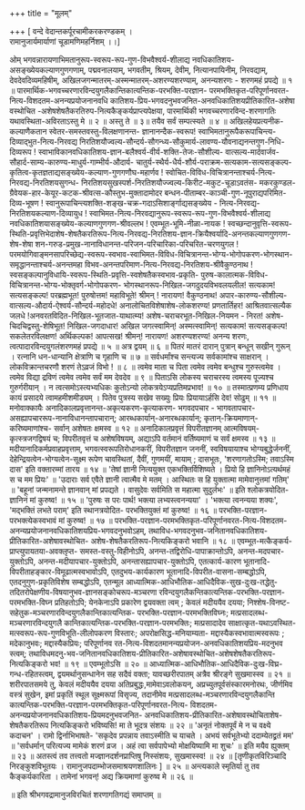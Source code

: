 +++
title = "मूलम्"

+++
[ वन्दे वेदान्तकर्पूरचामीकरकरण्डकम् ।  
रामानुजार्यमार्याणां चूडामणिमहर्निशम् ।।] 

ओम् भगवन्नारायणाभिमतानुरूप-स्वरूप-रूप-गुण-विभवैश्वर्य-शीलाद्य नवधिकातिशय-असङ्ख्येयकल्याणगुणगणाम्, पद्मवनालयाम्, भगवतीम्, श्रियम्, देवीम्, नित्यानपायिनीम्, निरवद्याम्, देवदेवदिव्यमहिषीम्, अखिलजगन्मातरम्-अस्मन्मातरम्-अशरण्यशरण्याम्, अनन्यशरणः - शरणमहं प्रपद्ये ॥ १ ॥
पारमार्थिक-भगवच्चरणारविन्दयुगलैकान्तिकात्यन्तिक-परभक्ति-परज्ञान-
परमभक्तिकृत-परिपूर्णानवरत-नित्य-विशदतम-अनन्यप्रयोजनानवधि कातिशय-प्रिय-भगवदनुभवजनित-अनवधिकातिशयप्रीतिकारित-अशेषा वस्थोचित -अशेषशेषतैकरतिरुप-नित्यकैङ्कर्यप्राप्त्यपेक्षया, पारमार्थिकी भगवच्चरणारविन्द-शरणागतिः यथावस्थिता-अविरताऽस्तु मे ॥ २ ॥
अस्तु ते ॥ ३॥
तयैव सर्वं सम्पत्स्यते ॥ ४ ॥
अखिलहेयप्रत्यनीक-कल्याणैकतान स्वेतर-समस्तवस्तु-विलक्षणानन्त-
ज्ञानानन्दैक-स्वरूप!
स्वाभिमतानुरूपैकरूपाचिन्त्य-दिव्याद्भुत-नित्य-निरवद्य निरतिशयौज्वल्य-सौन्दर्य-सौगन्ध्य-सौकुमार्य-लावण्य-यौवनाद्यनन्तगुण-निधि-दिव्यरूप !
स्वाभाविकानवधिकातिशय-ज्ञान-बलैश्वर्य-वीर्य-शक्ति-तेजः-सौशील्य-
वात्सल्य-मार्दवार्जव-सौहार्द-साम्य-कारुण्य-माधुर्य-गाम्भीर्य-औदार्य- चातुर्य-स्थैर्य-धैर्य-शौर्य-पराक्रम-सत्यकाम-सत्यसङ्कल्प-कृतित्व-कृतज्ञताद्यसङ्ख्येय-कल्याण-गुणगणौघ-महार्णव !
स्वोचित-विविध-विचित्रानन्ताश्चर्य-नित्य-निरवद्य-निरतिशयसुगन्ध-
निरतिशयसुखस्पर्श-निरतिशयौज्ज्वल्य-किरीट-मकुट-चूडाऽवतंस- मकरकुण्डल-ग्रैवेयक-हार-केयूर-कटक-श्रीवत्स-कौस्तुभ-मुक्तादामोदर बन्धन-पीताम्बर-काञ्ची-गुण-नूपुराद्यपरिमित-दिव्य-भूषण !
स्वानुरूपाचिन्त्यशक्ति-शङ्ख-चक्र-गदाऽसिशार्ङ्गाद्यसङ्ख्येय - नित्य-निरवद्य-निरतिशयकल्याण-दिव्यायुध !
स्वाभिमत-नित्य-निरवद्यानुरूप-स्वरूप-रूप-गुण-विभवैश्वर्य-शीलाद्य नवधिकातिशयासङ्ख्येय-कल्याणगुणगण-श्रीवल्लभ !
एवम्भूत-भूमि-नीळा-नायक !
स्वच्छन्दानुवृत्ति-स्वरूप-स्थिति-प्रवृत्तिभेदाशेष-शेषतैकरतिरूप-नित्य-निरवद्य-निरतिशय-ज्ञान-क्रियैश्वर्यादि-अनन्तकल्याणगुणगण-शेष-शेषा शन-गरुड-प्रमुख-नानाविधानन्त-परिजन-परिचारिका-परिचरित-चरणयुगल !
परमयोगिवाङ्मनसापरिच्छेद्य-स्वरूप-स्वभाव-स्वाभिमत-विविध-विचित्रानन्त-भोग्य-भोगोपकरण-भोगस्थान-समृद्धानन्ताश्चर्य-अनन्तमहा विभव-अनन्तपरिमाण-नित्य-निरवद्य-निरतिशय-श्रीवैकुण्ठनाथ !
स्वसङ्कल्पानुविधायि-स्वरूप-स्थिति-प्रवृत्ति-स्वशेषतैकस्वभाव-प्रकृति-
पुरुष-कालात्मक-विविध-विचित्रानन्त-भोग्य-भोक्तृवर्ग-भोगोपकरण-
भोगस्थानरूप-निखिल-जगदुदयविभवलयलील!
सत्यकाम! सत्यसङ्कल्प! परब्रह्मभूत! पुरुषोत्तम! महाविभूते! श्रीमन् !
नारायण! वैकुण्ठनाथ!
अपार-कारुण्य-सौशील्य-वात्सल्य-औदार्य-ऐश्वर्य-सौन्दर्य-महोदधे! अनालोचितविशेषाशेष-लोकशरण्य! प्रणतार्तिहर! आश्रितवात्सल्यैक जलधे !अनवरतविदित-निखिल-भूतजात-याथात्म्य! अशेष-चराचरभूत-निखिल-नियमन -
निरत! अशेष-चिदचिद्वस्तु-शेषिभूत! निखिल-जगदाधार! अखिल जगत्स्वामिन्! अस्मत्स्वामिन्! सत्यकाम! सत्यसङ्कल्प! सकलेतरविलक्षण! अर्थिकल्पक! आपत्सख! श्रीमन्! नारायण! अशरण्यशरण्य! अनन्य शरणः, त्वत्पादारविन्दयुगलंशरणमहं प्रपद्ये ॥ ५ ॥
अत्र द्वयम् ॥ ६ ॥
पितरं मातरं दारान् पुत्रान् बन्धून् सखीन् गुरून् ।
रत्नानि धन-धान्यानि क्षेत्राणि च गृहाणि च ॥ ७ ॥
सर्वधर्मांश्च सन्त्यज्य सर्वकामांश्च साक्षरान् ।
लोकविक्रान्तचरणौ शरणं तेऽव्रजं विभो ! ॥ ८ ॥
त्वमेव माता च पिता त्वमेव त्वमेव बन्धुश्च गुरुस्त्वमेव ।
त्वमेव विद्या द्रविणं त्वमेव त्वमेव सर्वं मम देवदेव ॥ ९ ॥
पिताऽसि लोकस्य चराचरस्य
त्वमस्य पूज्यश्च गुरुर्गरीयान् ।
न त्वत्समोऽस्त्यभ्यधिकः कुतोऽन्यो
लोकत्रयेऽप्यप्रतिमप्रभाव! ॥ १० ॥
तस्मात्प्रणम्य प्रणिधाय कायं प्रसादये त्वामहमीशमीड्यम् ।
पितेव पुत्रस्य सखेव सख्युः प्रियः प्रियायाऽर्हसि देव! सोढुम् ॥ ११ ॥
मनोवाक्कायैः अनादिकालप्रवृत्तानन्त-अकृत्यकरण-कृत्याकरण-
भगवदपचार - भागवतापचार-असह्यापचाररूप-नानाविधानन्तापचारान्;
आरब्धकार्यान्-अनारब्धकार्यान्; कृतान्-क्रियमाणान्-करिष्यमाणांश्च- सर्वान् अशेषतः क्षमस्व ॥ १२ ॥
अनादिकालप्रवृत्तं विपरीतज्ञानम् आत्मविषयम्-कृत्स्त्रजगद्विषयं च; विपरीतवृत्तं च अशेषविषयम्, अद्याऽपि वर्तमानं वर्तिष्यमाणं च सर्वं क्षमस्व ॥ १३ ॥
मदीयानादिकर्मप्रवाहप्रवृत्ताम्, भगवत्स्वरूपतिरोधानकरीं, विपरीतज्ञान जननीं, स्वविषयायाश्च भोग्यबुद्धेर्जननीं, देहेन्द्रियत्वेन-भोग्यत्वेन-सूक्ष्म रूपेण चावस्थितां, दैवीं, गुणमयीं, मायाम् ; दासभूतः, 'शरणागतोऽस्मि; तवाऽस्मि दास' इति वक्तारम्मां तारय ॥ १४ ॥
'तेषां ज्ञानी नित्ययुक्त एकभक्तिर्विशिष्यते ।
प्रियो हि ज्ञानिनोऽत्यर्थमहं स च मम प्रियः' ॥
'उदाराः सर्व एवैते ज्ञानी त्वात्मैव मे मतम् ।
आस्थितः स हि युक्तात्मा मामेवानुत्तमां गतिम्' ॥
'बहूनां जन्मनामन्ते ज्ञानवान् मां प्रपद्यते ।
वासुदेवः सर्वमिति स महात्मा सुदुर्लभः' ॥
इति श्लोकत्रयोदित-ज्ञानिनं मां कुरुष्व! ॥ १५ ॥
'पुरुषः स परः पार्थ! भक्त्या लभ्यस्त्वनन्यया' ।
'भक्त्या त्वनन्यया शक्यः', 'मद्भक्तिं लभते पराम्' इति स्थानत्रयोदित-
परभक्तियुक्तं मां कुरुष्व! ॥ १६ ॥
परभक्ति-परज्ञान-परभक्त्येकस्वभावं मां कुरुष्व! ॥ १७ ॥
परभक्ति-परज्ञान-परमभक्तिकृत-परिपूर्णानवरत-नित्य-विशदतम-
अनन्यप्रयोजनानवधिकातिशयप्रिय-भगवदनुभवोऽहम्, तथाविध-भगवदनुभव-जनितानवधिकातिशय-प्रीतिकारित-अशेषावस्थोचित- अशेष-शेषतैकरतिरूप-नित्यकिङ्करो भवानि ॥ १८ ॥
एवम्भूत-मत्कैङ्कर्य-प्राप्त्युपायतया-अवक्लृप्त- समस्त-वस्तु-विहीनोऽपि,
अनन्त-तद्विरोधि-पापाक्रान्तोऽपि, अनन्त-मदपचार-युक्तोऽपि, अनन्त-मदीयापचार-युक्तोऽपि, अनन्तासह्यापचार-युक्तोऽपि, एतत्कार्य-कारण भूतानादि-विपरीताहङ्कार-विमूढात्मस्वभावोऽपि, एतदुभय-कार्यकारण भूतानादि-विपरीत-वासना-सम्बद्धोऽपि, एतदनुगुण-प्रकृतिविशेष सम्बद्धोऽपि, एतन्मूल आध्यात्मिक-आधिभौतिक-आधिदैविक-सुख-दुःख-तद्धेतु-तदितरोपेक्षणीय-विषयानुभव-ज्ञानसङ्कोचरूप-मञ्चरणा रविन्दयुगलैकन्तिकात्यन्तिक-परभक्ति-परज्ञान-परमभक्ति-विघ्न प्रतिहतोऽपि; येनकेनाऽपि प्रकारेण द्वयवक्ता त्वम् ; केवलं मदीययैव
दयया; निश्शेष-विनष्ट-सहेतुक-मञ्चरणारविन्दयुगलैकान्तिकात्यन्तिक- परभक्ति-परज्ञान-परमभक्तिविघ्नः; मत्प्रसादलब्ध-मञ्चरणारविन्दयुगलै कान्तिकात्यन्तिक-परभक्ति-परज्ञान-परमभक्तिः; मत्प्रसादादेव साक्षात्कृत-यथाऽवस्थित-मत्स्वरूप-रूप-गुणविभूति-लीलोपकरण विस्तारः; अपरोक्षसिद्ध-मनियाम्यता-
मद्दास्यैकस्वभावात्मस्वरूपः ; मदेकानुभवः; मद्दास्यैकप्रियः; परिपूर्णानव रत-नित्य-विशदतमानन्यप्रयोजन-अनवधिकातिशयप्रिय-मदनुभव स्त्वम्; तथाविधमदनु-भव-जनितानवधिकातिशय-प्रीतिकारित-अशेषावस्थोचित-अशेषशेषतैकरतिरूप-नित्यकिङ्करो भव! ॥ १९ ॥
एवम्भूतोऽसि ॥ २० ॥
आध्यात्मिक-आधिभौतिक-आधिदैविक-दुःख-विघ्र-गन्ध-रहितस्त्वम्,
द्वयमर्थानुसन्धानेन सह सदैवं वक्ता; यावच्छरीरपातम् अत्रैव श्रीरङ्गे सुखमास्स्व ॥ २१ ॥
शरीरपातसमये तु, केवलं मदीययैव दयया अतिप्रबुद्धः,मामेवाऽवलोकयन्, अप्रच्युतपूर्वसंस्कारमनोरथः, जीर्णमिव वस्त्रं सुखेन, इमां प्रकृतिं स्थूल सूक्ष्मरूपां विसृज्य, तदानीमेव मत्प्रसादलब्ध-मञ्चरणारविन्दयुगलैकान्ति कात्यन्तिक-परभक्ति-परज्ञान-परमभक्तिकृत-परिपूर्णानवरत-नित्य- विशदतम-अनन्यप्रयोजनानवधिकातिशय-प्रियमदनुभवजनित- अनवधिकातिशय-प्रीतिकारित-अशेषावस्थोचिताशेष-शेषतैकरतिरूप
नित्यकिङ्करो भविष्यसि! मा ते भूदत्र संशयः ॥ २२ ॥
'अनृतं नोक्तपूर्वं मे न च वक्ष्ये कदाचन' । रामो द्विर्नाभिभाषते-
'सकृदेव प्रपन्नाय तवाऽस्मीति च याचते ।
अभयं सर्वभूतेभ्यो ददाम्येतद्व्रतं मम' ॥
'सर्वधर्मान् परित्यज्य मामेकं शरणं व्रज ।
अहं त्वा सर्वपापेभ्यो मोक्षयिष्यामि मा शुचः' ॥
इति मयैव ह्युक्तम् ॥ २३ ॥
अतस्त्वं तव तत्त्वतो मज्ज्ञानदर्शनप्राप्तिषु निस्संशयः, सुखमास्स्व! ॥ २४ ॥
[तृणीकृतविरिञ्चादि निरङ्कुशविभूतयः ।
रामानुजपदाम्भोजसमाश्रयणशालिनः ] ॥ २५ ॥
अन्त्यकाले स्मृतिर्या तु तव कैङ्कर्यकारिता ।
तामेनां भगवन्! अद्य क्रियमाणां कुरुष्व मे ॥ २६ ॥

॥ इति श्रीभगवद्रामानुजविरचितं शरणागतिगद्यं समाप्तम् ॥ 